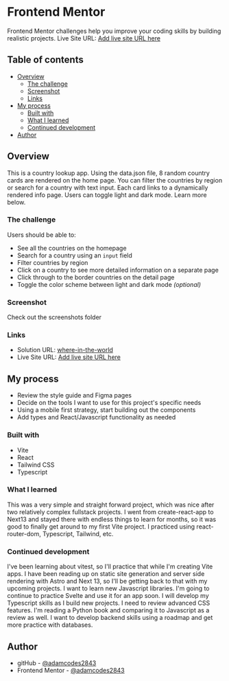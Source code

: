 # Frontend Mentor

Frontend Mentor challenges help you improve your coding skills by building realistic projects. 
Live Site URL: [Add live site URL here](https://where-in-the-world-murex.vercel.app/)

## Table of contents

- [Overview](#overview)
  - [The challenge](#the-challenge)
  - [Screenshot](#screenshot)
  - [Links](#links)
- [My process](#my-process)
  - [Built with](#built-with)
  - [What I learned](#what-i-learned)
  - [Continued development](#continued-development)
- [Author](#author)

## Overview

This is a country lookup app. Using the data.json file, 8 random country cards are rendered on the home page. You can filter the countries by region or search for a country with text input. Each card links to a dynamically rendered info page. Users can toggle light and dark mode. Learn more below.

### The challenge

Users should be able to:

- See all the countries on the homepage
- Search for a country using an `input` field
- Filter countries by region
- Click on a country to see more detailed information on a separate page
- Click through to the border countries on the detail page
- Toggle the color scheme between light and dark mode *(optional)*

### Screenshot

Check out the screenshots folder

### Links

- Solution URL: [where-in-the-world](https://github.com/adamcodes2843/where-in-the-world)
- Live Site URL: [Add live site URL here](https://where-in-the-world-murex.vercel.app/)

## My process

- Review the style guide and Figma pages
- Decide on the tools I want to use for this project's specific needs
- Using a mobile first strategy, start building out the components
- Add types and React/Javascript functionality as needed

### Built with

- Vite
- React
- Tailwind CSS
- Typescript

### What I learned

This was a very simple and straight forward project, which was nice after two relatively complex fullstack projects. I went from create-react-app to Next13 and stayed there with endless things to learn for months, so it was good to finally get around to my first Vite project. I practiced using react-router-dom, Typescript, Tailwind, etc. 

### Continued development

I've been learning about vitest, so I'll practice that while I'm creating Vite apps. I have been reading up on static site generation and server side rendering with Astro and Next 13, so I'll be getting back to that with my upcoming projects. I want to learn new Javascript libraries. I'm going to continue to practice Svelte and use it for an app soon. I will develop my Typescript skills as I build new projects. I need to review advanced CSS features. I'm reading a Python book and comparing it to Javascript as a review as well. I want to develop backend skills using a roadmap and get more practice with databases. 

## Author

- gitHub - [@adamcodes2843](https://github.com/adamcodes2843)
- Frontend Mentor - [@adamcodes2843](https://www.frontendmentor.io/profile/adamcodes2843)